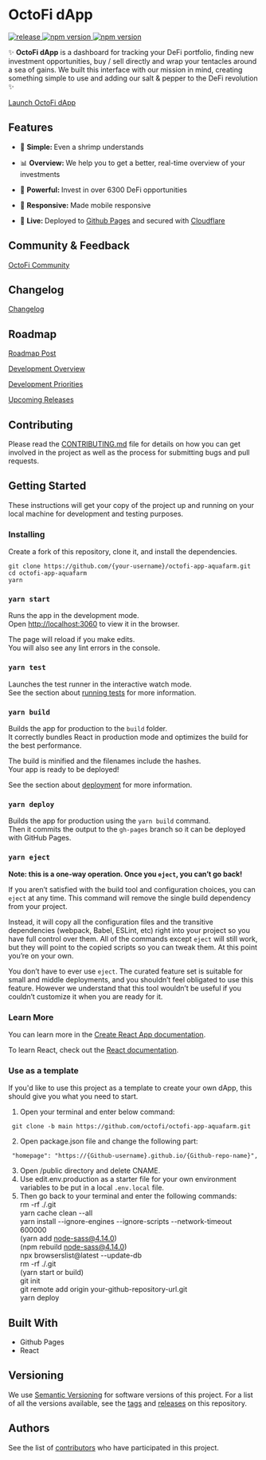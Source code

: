 # OctoFi dApp

<p>
  <a href="">
    <img alt="release" src="https://img.shields.io/badge/Release-v4.1-brightgreen.svg" />
  </a>
  <a href="https://www.npmjs.com/package/npm">
    <img alt="npm version" src="https://img.shields.io/badge/react-17.0.1-blue.svg" />
  </a>
  <a href="https://www.npmjs.com/package/npm">
    <img alt="npm version" src="https://img.shields.io/badge/web3-1.3.4-blue.svg" />
  </a>
</p>

<p>✨ <strong>OctoFi dApp</strong> is a dashboard for tracking your DeFi portfolio, finding new investment opportunities, buy / sell directly and wrap your tentacles around a sea of gains. We built this interface with our mission in mind, creating something simple to use and adding our salt & pepper to the DeFi revolution ✨</p>

[Launch OctoFi dApp][dapp]

## Features
* 🔩 <strong>Simple: </strong> Even a shrimp understands

* 📊 <strong>Overview: </strong> We help you to get a better, real-time overview of your investments

* 💪 <strong>Powerful: </strong> Invest in over 6300 DeFi opportunities

* 📱 <strong>Responsive: </strong> Made mobile responsive 

* 🎉 <strong>Live: </strong> Deployed to [Github Pages][github-pages] and secured with [Cloudflare][cloudflare]

## Community & Feedback

[OctoFi Community][den]

## Changelog

[Changelog][changelog]

## Roadmap

[Roadmap Post][roadmap]

[Development Overview][overview]

[Development Priorities][priority]

[Upcoming Releases][milestones]

## Contributing

Please read the [CONTRIBUTING.md][CONTRIBUTING] file for details on how you
can get involved in the project as well as the process for submitting bugs
and pull requests.

## Getting Started

These instructions will get your copy of the project up and running on your
local machine for development and testing purposes.

### Installing

Create a fork of this repository, clone it, and install the dependencies.

```
git clone https://github.com/{your-username}/octofi-app-aquafarm.git
cd octofi-app-aquafarm
yarn
```

### `yarn start`

Runs the app in the development mode.\
Open [http://localhost:3060](http://localhost:3060) to view it in the browser.

The page will reload if you make edits.\
You will also see any lint errors in the console.

### `yarn test`

Launches the test runner in the interactive watch mode.\
See the section about [running tests](https://facebook.github.io/create-react-app/docs/running-tests) for more information.

### `yarn build`

Builds the app for production to the `build` folder.\
It correctly bundles React in production mode and optimizes the build for the best performance.

The build is minified and the filenames include the hashes.\
Your app is ready to be deployed!

See the section about [deployment](https://facebook.github.io/create-react-app/docs/deployment) for more information.

### `yarn deploy`
Builds the app for production using the `yarn build` command.<br />
Then it commits the output to the `gh-pages` branch so it can be deployed with GitHub Pages.

### `yarn eject`

**Note: this is a one-way operation. Once you `eject`, you can’t go back!**

If you aren’t satisfied with the build tool and configuration choices, you can `eject` at any time. This command will remove the single build dependency from your project.

Instead, it will copy all the configuration files and the transitive dependencies (webpack, Babel, ESLint, etc) right into your project so you have full control over them. All of the commands except `eject` will still work, but they will point to the copied scripts so you can tweak them. At this point you’re on your own.

You don’t have to ever use `eject`. The curated feature set is suitable for small and middle deployments, and you shouldn’t feel obligated to use this feature. However we understand that this tool wouldn’t be useful if you couldn’t customize it when you are ready for it.

### Learn More

You can learn more in the [Create React App documentation](https://facebook.github.io/create-react-app/docs/getting-started).

To learn React, check out the [React documentation](https://reactjs.org/).

### Use as a template

If you'd like to use this project as a template to create your own dApp, this should give you what you need to start.

1. Open your terminal and enter below command:
```
 git clone -b main https://github.com/octofi/octofi-app-aquafarm.git
 ```
2. Open package.json file and change the following part:
```
 "homepage": "https://{Github-username}.github.io/{Github-repo-name}",
 ```
3. Open /public directory and delete CNAME.
4. Use edit.env.production as a starter file for your own environment variables to be put in a local `.env.local` file.
5. Then go back to your terminal and enter the following commands:<br/>
 rm -rf ./.git <br/>
 yarn cache clean --all <br/>
 yarn install --ignore-engines --ignore-scripts --network-timeout 600000<br/>
 (yarn add node-sass@4.14.0) <br/>
 (npm rebuild node-sass@4.14.0) <br/>
 npx browserslist@latest --update-db <br/>
 rm -rf ./.git <br/>
 (yarn start or build) <br/>
 git init <br/>
 git remote add origin your-github-repository-url.git <br/>
 yarn deploy <br/>

## Built With

- Github Pages
- React

## Versioning

We use [Semantic Versioning][semver] for software versions of this project.
For a list of all the versions available, see the [tags][tags] and
[releases][releases] on this repository.

## Authors

See the list of [contributors][contribs] who have participated in this
project.


[//]: # (Make sure to update these URL links)

[organization]: https://github.com/OctoFi
[overview]: https://github.com/orgs/OctoFi/projects/1
[priority]: https://github.com/orgs/OctoFi/projects/2
[tags]: https://github.com/OctoFi/octofi-app-aquafarm/tags
[releases]: https://github.com/OctoFi/octofi-app-aquafarm/releases
[contribs]: https://github.com/OctoFi/octofi-app-aquafarm/contributors
[milestones]: https://github.com/OctoFi/octofi-app-aquafarm/milestones
[CONTRIBUTING]: CONTRIBUTING.md
[dapp]: https://app.octo.fi
[den]: https://den.octo.fi/t/feedback
[homepage]: https://octo.fi/
[changelog]: https://log.octo.fi/
[roadmap]: https://todo.octo.fi/
[semver]: http://semver.org
[github-pages]: https://pages.github.com/
[cloudflare]: https://www.cloudflare.com/
